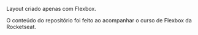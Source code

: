 Layout criado apenas com Flexbox.

O conteúdo do repositório foi feito ao acompanhar o curso de Flexbox da Rocketseat.
